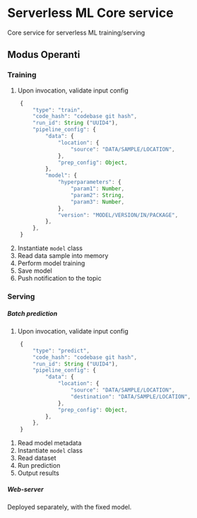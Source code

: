 # Serverless ML Core service

Core service for serverless ML training/serving

## Modus Operanti

### Training

1. Upon invocation, validate input config

```javascript
    {
        "type": "train",
        "code_hash": "codebase git hash",
        "run_id": String ("UUID4"),
        "pipeline_config": {
            "data": {
                "location": {
                    "source": "DATA/SAMPLE/LOCATION",
                },
                "prep_config": Object,
            },
            "model": {
                "hyperparameters": {
                    "param1": Number,
                    "param2": String,
                    "param3": Number,
                },
                "version": "MODEL/VERSION/IN/PACKAGE",
            },
        },
    }
```

2. Instantiate `model` class
3. Read data sample into memory
4. Perform model training
5. Save model
6. Push notification to the topic


### Serving

##### Batch prediction

1. Upon invocation, validate input config

```javascript
    {
        "type": "predict",
        "code_hash": "codebase git hash",
        "run_id": String ("UUID4"),
        "pipeline_config": {
            "data": {
                "location": {
                    "source": "DATA/SAMPLE/LOCATION",
                    "destination": "DATA/SAMPLE/LOCATION",
                },
                "prep_config": Object,
            },
        },
    }
```

1. Read model metadata
2. Instantiate `model` class
3. Read dataset
4. Run prediction
5. Output results

##### Web-server

Deployed separately, with the fixed model.
